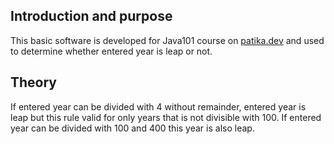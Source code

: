 ## Introduction and purpose
This basic software is developed for Java101 course on <a href="https://patika.dev">patika.dev</a> and used to determine whether entered year is leap or not.

## Theory
If entered year can be divided with 4 without remainder, entered year is leap but this rule valid for only years that is not divisible with 100. If entered year can be divided with 100 and 400 this year is also leap.